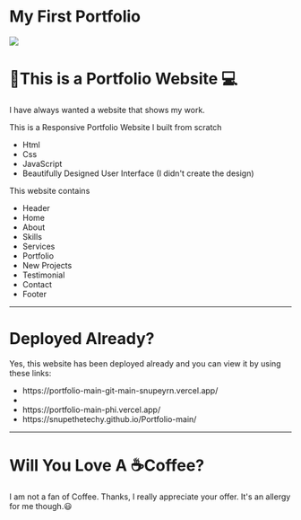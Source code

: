 # My First Portfolio
<img src= "https://raw.githubusercontent.com/SnupeTheTechy/Portfolio-main/blob/main/Snapshot_21-07-01_09-41-19.png">
<h1>🍕This is a Portfolio Website 💻</h1>
<p>I have always wanted a website that shows my work.</p>
<p>This is a Responsive Portfolio Website I built from scratch
  <ul>
    <li>Html</li>
    <li>Css</li>
    <li>JavaScript</li>
    <li>Beautifully Designed User Interface (I didn't create the design)
    </ul> 
<p>This website contains 
  <ul>
    <li>Header</li>
    <li>Home</li>
    <li>About</li>
    <li>Skills</li>
    <li>Services</li>
    <li>Portfolio</li>
    <li>New Projects</li>
    <li>Testimonial</li>
     <li>Contact</li>
     <li>Footer</li>
  </ul>
   <hr></hr>
   <h1>Deployed Already?</h1>
   <p>Yes, this website has been deployed already and you can view it by using these links:<p>
  <ul>
    <li> https://portfolio-main-git-main-snupeyrn.vercel.app/ <li>
    <li> https://portfolio-main-phi.vercel.app/ </li>
     <li> https://snupethetechy.github.io/Portfolio-main/ </li>
 </ul>
 <hr></hr>
 <h1>Will You Love A ☕Coffee?</h1>
 <p>I am not a fan of Coffee. Thanks, I really appreciate your offer. It's an allergy for me though.😃</p>
  
